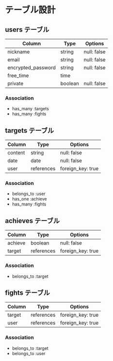 # テーブル設計

## users テーブル

| Column             | Type     | Options     |
| --------           | ------   | ----------- |
| nickname           | string   | null: false |
| email              | string   | null: false |
| encrypted_password | string   | null: false |
| free_time          | time     |             |
| private            | boolean  | null: false |

### Association

- has_many :targets
- has_many :fights

## targets テーブル

| Column       | Type       | Options           |
| ------       | ------     | -----------       |
| content      | string     | null: false       |
| date         | date       | null: false       |
| user         | references | foreign_key: true |

### Association

- belongs_to :user
- has_one    :achieve
- has_many   :fights

## achieves テーブル

| Column        | Type       | Options           |
| -------       | ---------- | ----------------- |
| achieve       | boolean    | null: false       |
| target        | references | foreign_key: true |

### Association

- belongs_to :target

## fights テーブル

| Column        | Type       | Options           |
| -------       | ---------- | ----------------- |
| target        | references | foreign_key: true |
| user          | references | foreign_key: true |

### Association

- belongs_to :target
- belongs_to :user
